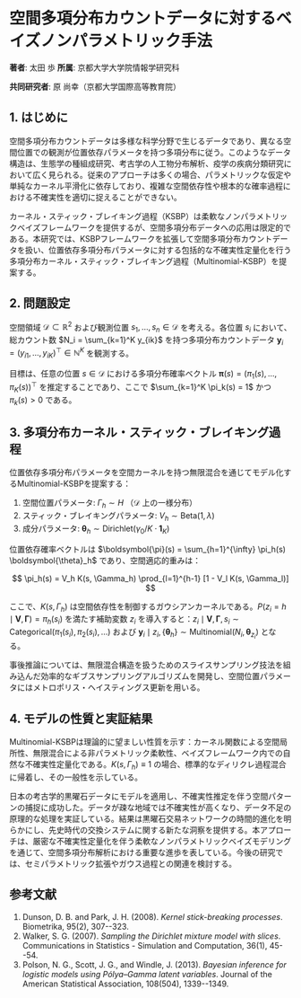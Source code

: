 # 空間多項分布カウントデータに対するベイズノンパラメトリック手法

**著者**: 太田 歩
**所属**: 京都大学大学院情報学研究科

**共同研究者**: 原 尚幸（京都大学国際高等教育院）

## 1. はじめに

空間多項分布カウントデータは多様な科学分野で生じるデータであり、異なる空間位置での観測が位置依存パラメータを持つ多項分布に従う。このようなデータ構造は、生態学の種組成研究、考古学の人工物分布解析、疫学の疾病分類研究において広く見られる。従来のアプローチは多くの場合、パラメトリックな仮定や単純なカーネル平滑化に依存しており、複雑な空間依存性や根本的な確率過程における不確実性を適切に捉えることができない。

カーネル・スティック・ブレイキング過程（KSBP）は柔軟なノンパラメトリックベイズフレームワークを提供するが、空間多項分布データへの応用は限定的である。本研究では、KSBPフレームワークを拡張して空間多項分布カウントデータを扱い、位置依存多項分布パラメータに対する包括的な不確実性定量化を行う多項分布カーネル・スティック・ブレイキング過程（Multinomial-KSBP）を提案する。

## 2. 問題設定

空間領域 $\mathcal{D} \subset \mathbb{R}^2$ および観測位置 $s_1, \ldots, s_n \in \mathcal{D}$ を考える。各位置 $s_i$ において、総カウント数 $N_i = \sum_{k=1}^K y_{ik}$ を持つ多項分布カウントデータ $\mathbf{y}_i = (y_{i1}, \ldots, y_{iK})^\top \in \mathbb{N}^K$ を観測する。

目標は、任意の位置 $s \in \mathcal{D}$ における多項分布確率ベクトル $\boldsymbol{\pi}(s) = (\pi_1(s), \ldots, \pi_K(s))^\top$ を推定することであり、ここで $\sum_{k=1}^K \pi_k(s) = 1$ かつ $\pi_k(s) > 0$ である。

## 3. 多項分布カーネル・スティック・ブレイキング過程

位置依存多項分布パラメータを空間カーネルを持つ無限混合を通じてモデル化するMultinomial-KSBPを提案する：

1. 空間位置パラメータ: $\Gamma_h \sim H$ （$\mathcal{D}$ 上の一様分布）
2. スティック・ブレイキングパラメータ: $V_h \sim \text{Beta}(1, \lambda)$
3. 成分パラメータ: $\boldsymbol{\theta}_h \sim \text{Dirichlet}(\gamma_0/K \cdot \mathbf{1}_K)$

位置依存確率ベクトルは $\boldsymbol{\pi}(s) = \sum_{h=1}^{\infty} \pi_h(s) \boldsymbol{\theta}_h$ であり、空間適応的重みは：

$$
\pi_h(s) = V_h K(s, \Gamma_h) \prod_{l=1}^{h-1} [1 - V_l K(s, \Gamma_l)]
$$

ここで、$K(s, \Gamma_h)$ は空間依存性を制御するガウシアンカーネルである。$P(z_i = h \mid \mathbf{V}, \boldsymbol{\Gamma}) = \pi_h(s_i)$ を満たす補助変数 $z_i$ を導入すると：$z_i \mid \mathbf{V}, \boldsymbol{\Gamma}, s_i \sim \text{Categorical}(\pi_1(s_i), \pi_2(s_i), \ldots)$ および $\mathbf{y}_i \mid z_i, \{\boldsymbol{\theta}_h\} \sim \text{Multinomial}(N_i, \boldsymbol{\theta}_{z_i})$ となる。

事後推論については、無限混合構造を扱うためのスライスサンプリング技法を組み込んだ効率的なギブスサンプリングアルゴリズムを開発し、空間位置パラメータにはメトロポリス・ヘイスティングス更新を用いる。

## 4. モデルの性質と実証結果

Multinomial-KSBPは理論的に望ましい性質を示す：カーネル関数による空間局所性、無限混合による非パラメトリック柔軟性、ベイズフレームワーク内での自然な不確実性定量化である。$K(s, \Gamma_h) \equiv 1$ の場合、標準的なディリクレ過程混合に帰着し、その一般性を示している。

日本の考古学的黒曜石データにモデルを適用し、不確実性推定を伴う空間パターンの捕捉に成功した。データが疎な地域では不確実性が高くなり、データ不足の原理的な処理を実証している。結果は黒曜石交易ネットワークの時間的進化を明らかにし、先史時代の交換システムに関する新たな洞察を提供する。本アプローチは、厳密な不確実性定量化を伴う柔軟なノンパラメトリックベイズモデリングを通じて、空間多項分布解析における重要な進歩を表している。今後の研究では、セミパラメトリック拡張やガウス過程との関連を検討する。

## 参考文献

1. Dunson, D. B. and Park, J. H. (2008). *Kernel stick-breaking processes*. Biometrika, 95(2), 307--323.
2. Walker, S. G. (2007). *Sampling the Dirichlet mixture model with slices*. Communications in Statistics - Simulation and Computation, 36(1), 45--54.
3. Polson, N. G., Scott, J. G., and Windle, J. (2013). *Bayesian inference for logistic models using Pólya–Gamma latent variables*. Journal of the American Statistical Association, 108(504), 1339--1349.
